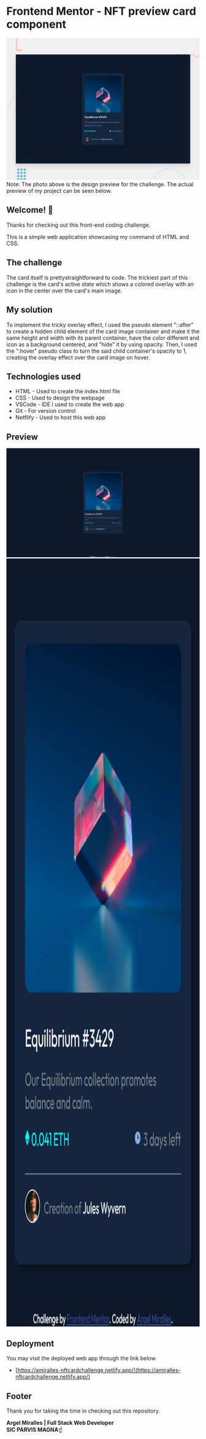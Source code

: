 # Frontend Mentor - NFT preview card component

![Design preview for the NFT preview card component coding challenge](./design/desktop-preview.jpg)
Note: The photo above is the design preview for the challenge. The actual preview of my project can be seen below.

## Welcome! 👋

Thanks for checking out this front-end coding challenge.

This is a simple web application showcasing my command of HTML and CSS.

## The challenge

The card itself is prettystraightforward to code. The trickiest part of this challenge is the card's active state which shows a colored overlay with an icon in the center over the card's main image.

## My solution

To implement the tricky overlay effect, I used the pseudo element "::after" to create a hidden child element of the card image container and make it the same height and width with its
parent container, have the color different and icon as a background centered, and "hide" it by using opacity. Then, I used the ":hover" pseudo class to turn the said child container's
opacity to 1, creating the overlay effect over the card image on hover.

## Technologies used

- HTML - Used to create the index.html file
- CSS - Used to design the webpage
- VSCode - IDE I used to create the web app
- Git - For version control
- Netflify - Used to host this web app

## Preview

![Actual preview for my project - Desktop](./design/actual-desktop.png)
<img src="./design/actual-mobile.png" style = "height: 50vh;">

## Deployment

You may visit the deployed web app through the link below.

- [https://amiralles-nftcardchallenge.netlify.app/](https://amiralles-nftcardchallenge.netlify.app/)

## Footer

Thank you for taking the time in checking out this repository.

**Argel Miralles | Full Stack Web Developer**<br>
**SIC PARVIS MAGNA**☝
